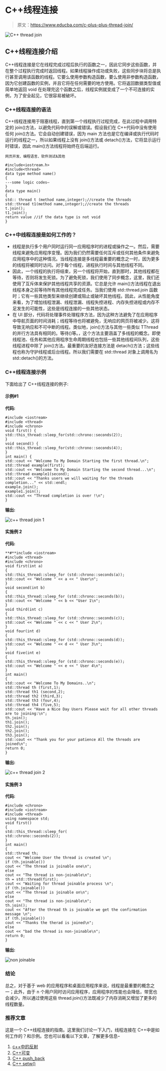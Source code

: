 # C++线程连接

> 原文：<https://www.educba.com/c-plus-plus-thread-join/>

![C++ thread join](img/37ce048e8c4358fc94ac82414bb4a85a.png)



## C++线程连接介绍

C++线程连接是它在线程完成过程后执行的函数之一，因此它同步这些函数，并在整个过程执行完成时返回线程。如果线程操作成功或失败，这些同步块将总是执行甚至调用该函数的线程。它要么使用参数构造函数，要么使用非参数构造函数，因为它创建函数的实例，并且它将在任何需要的地方使用。它将返回数据类型值或简单地返回 void 在处理完这个函数之后，线程实例就变成了一个不可连接的实例，为了安全起见，它很容易被破坏。

### C++线程连接的语法

C++线程连接用于阻塞线程，直到第一个线程执行过程完成，在此过程中调用特定的 join()方法，以避免代码中的误解或错误。假设我们在 C++代码中没有使用任何 join()方法。它会自动创建错误，因为 main 方法也是它在编译或执行代码时运行的线程之一，所以如果线程上没有 join()方法或 detach()方法，它将显示运行时错误，因此 main()方法线程将始终在后端运行。

<small>网页开发、编程语言、软件测试&其他</small>

```
#include<iostream.h>
#include<thread>
data type method name()
{
---some logic codes—
}
data type main()
{
std:: thread t (method name,integer);//create the threads
std::thread t1(method name,integer);//create the threads
t.join();
t1.join();
return value //if the data type is not void
}
```

### C++中线程连接是如何工作的？

*   线程是执行多个用户同时运行同一应用程序时的进程或操作之一。然后，需要线程来避免应用程序变慢。因为我们仍然需要任何互斥或任何其他条件来避免应用程序中的这种情况。当线程连接是多线程最重要的概念之一时，因为更多的线程将被同时访问。对于每个线程，进程执行时间与其他线程不同。
*   因此，一个线程的执行将结束，另一个线程将开始，直到那时，其他线程都在等待，否则将发生死锁。为了避免死锁，我们使用了同步概念，这里，我们还使用了互斥体来保护其他线程共享的资源。它总是允许 main()方法线程在退出线程本身之前等待所有其他线程完成任务。当我们使用 std::thread.join 函数时；它有一些其他类型来继续创建或阻止或破坏其他线程。因此，从性能角度来看，为了增加线程泄漏、线程泄漏、线程失控进程、内存失控进程或内存不足发生的可能性，这些是线程连接的一些其他状态。
*   在 UI 部分，代码将处理事件处理程序方法，因为这种方法避免了在应用程序中导航页面的时间消耗；线程等待也将被避免，无响应的网页将被减少。这将导致无响应和不可中断的线程。类似地，join()方法与其他一些类似 TThread 的并行方法具有相同的。等待()等。，这个方法主要涵盖了多线程的概念。即使线程池、任务和其他应用程序生命周期线程也包括一些其他线程间队列，这些线程进程中除了 join()方法。最重要的友好连接方法是 detach()方法；这些线程也称为守护线程或后台线程。所以我们需要在 std::thread 对象上调用名为 std::detach()的方法。

### C++线程连接示例

下面给出了 C++线程连接的例子:

#### 示例#1

**代码:**

```
#include <iostream>
#include <thread>
#include <chrono>
void first() {
std::this_thread::sleep_for(std::chrono::seconds(2));
}
void second() {
std::this_thread::sleep_for(std::chrono::seconds(4));
}
int main() {
std::cout << "Welcome To My Domain Starting the first thread.\n";
std::thread example(first);
std::cout << "Welcome To My Domain Starting the second thread...\n";
std::thread example1(second);
std::cout << "Thanks users we will waiting for the threads completion..." << std::endl;
example.join();
example1.join();
std::cout << "Thread completion is over !\n";
}
```

**输出:**

![c++ thread join 1](img/73d994b0284b565692645b441c050925.png)



#### 实施例 2

**代码:**

```
**#**include <iostream>
#include <thread>
#include <chrono>
void first(int a)
{
std::this_thread::sleep_for (std::chrono::seconds(a));
std::cout << "Welcome " << a << " User\n";
}
void second(int b)
{
std::this_thread::sleep_for (std::chrono::seconds(b));
std::cout << "Welcome " << b << "User 1\n";
}
void third(int c)
{
std::this_thread::sleep_for (std::chrono::seconds(c));
std::cout << "Welcome " << c << " User 2\n";
}
void four(int d)
{
std::this_thread::sleep_for (std::chrono::seconds(d));
std::cout << "Welcome " << d << " User 3\n";
}
void five(int e)
{
std::this_thread::sleep_for (std::chrono::seconds(e));
std::cout << "Welcome " << e << " User 4\n";
}
int main()
{
std::cout << "Welcome To My Domains..\n";
std::thread th (first,1);
std::thread th1 (second,2);
std::thread th2 (third,3);
std::thread th3 (four,4);
std::thread th4 (five,5);
std::cout << "Have a Nice Day Users Please wait for all other threads are to joining:\n";
th.join();
th1.join();
th2.join();
th2.join();
th3.join();
std::cout << "Thank you for your patience All the threads are joined\n";
return 0;
}
```

**输出:**

![c++ thread join 2](img/19b0600e32f2021fefbd59ff64aec0d6.png)



#### 实施例 3

**代码:**

```
#include <chrono>
#include <iostream>
#include <thread>
using namespace std;
void first()
{
std::this_thread::sleep_for(
std::chrono::seconds(2));
}
int main()
{
std::thread th;
cout << "Welcome User the thread is created \n";
if (th.joinable())
cout << "The thread is joinable one\n";
else
cout << "The thread is non-joinable\n";
th = std::thread(first);
cout << "Waiting for thread joinable process \n";
if (th.joinable())
cout << "The thread is joinable on\n";
else
cout << "The thread is non-joinable\n";
th.join();
cout << "After the thread th is joinable we get the confirmation message \n";
if (th.joinable())
cout << "Thanks the therad is joined\n";
else
cout << "bad the thread is non-joinable\n";
return 0;
}
```

**输出:**

![non joinable](img/b3049caeaa291f4adc322dbd067ea37b.png)



### 结论

总之，对于基于 web 的应用程序和桌面应用程序来说，线程是最重要的概念之一；此外，由于 n 个用户同时访问应用程序，应用程序的性能也会降低，带宽也会减少。所以通过使用这些 thread.join()方法既减少了内存消耗又增加了更多的线程数量。

### 推荐文章

这是一个 C++线程连接的指南。这里我们讨论一下入门，线程连接在 C++中是如何工作的？和示例。您也可以看看以下文章，了解更多信息–

1.  [c++中的反射](https://www.educba.com/reflection-in-c-plus-plus/)
2.  [C++可变](https://www.educba.com/c-plus-plus-mutable/)
3.  [C++ push_back](https://www.educba.com/c-plus-plus-push_back/)
4.  [C++ setw()](https://www.educba.com/c-plus-plus-setw/)





